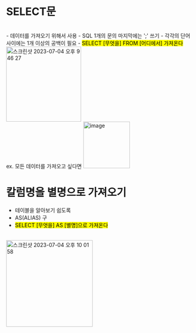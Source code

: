 # SELECT문
<br/> 
- 데이터를 가져오기 위해서 사용
- SQL 1개의 문의 마지막에는 ';' 쓰기
- 각각의 단어 사이에는 1개 이상의 공백이 필요 
- <mark>SELECT [무엇을] FROM [어디에서] 가져온다</mark>
<br/> 
<img width="201" alt="스크린샷 2023-07-04 오후 9 46 27" src="https://github.com/hozyhozy/-SQL-/assets/123252821/10752538-cb07-4533-8c03-040d5b3644d5">
<br/>
ex. 모든 데이터를 가져오고 싶다면
<img width="125" alt="image" src="https://github.com/hozyhozy/-SQL-/assets/123252821/2f32e022-1b8c-4d57-aead-ee4e205d105b">

# 칼럼명을 별명으로 가져오기
- 테이블을 알아보기 쉽도록
- AS(ALIAS) 구
- <mark>SELECT [무엇을] AS [별명]으로 가져온다</mark>
<br/> 
<img width="232" alt="스크린샷 2023-07-04 오후 10 01 58" src="https://github.com/hozyhozy/-SQL-/assets/123252821/e4f7657d-9846-4573-be57-fd54374d0c6d">
<br/> 
 
